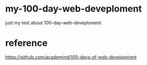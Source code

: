 # my-100-day-web-deveploment
just my test about 100-day-web-deveploment

# reference
https://github.com/academind/100-days-of-web-development
